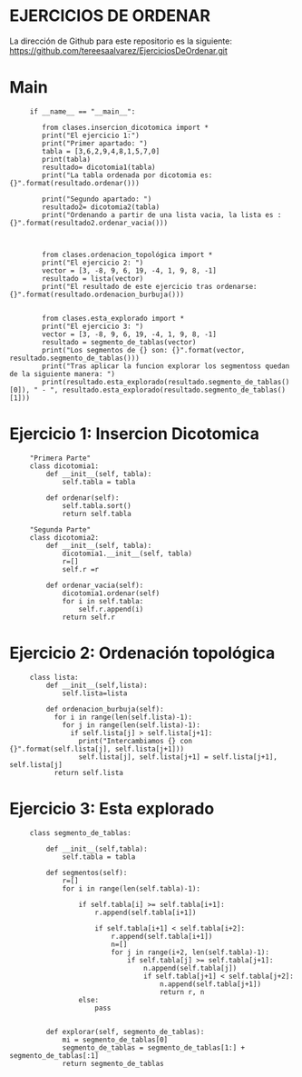 # EJERCICIOS DE ORDENAR

La dirección de Github para este repositorio es la siguiente: https://github.com/tereesaalvarez/EjerciciosDeOrdenar.git

# Main

         if __name__ == "__main__":

            from clases.insercion_dicotomica import *
            print("El ejercicio 1:")
            print("Primer apartado: ")
            tabla = [3,6,2,9,4,8,1,5,7,0]
            print(tabla)
            resultado= dicotomia1(tabla)
            print("La tabla ordenada por dicotomia es: {}".format(resultado.ordenar()))

            print("Segundo apartado: ")
            resultado2= dicotomia2(tabla)
            print("Ordenando a partir de una lista vacia, la lista es : {}".format(resultado2.ordenar_vacia()))



            from clases.ordenacion_topológica import *
            print("El ejercicio 2: ")
            vector = [3, -8, 9, 6, 19, -4, 1, 9, 8, -1]
            resultado = lista(vector)
            print("El resultado de este ejercicio tras ordenarse: {}".format(resultado.ordenacion_burbuja()))


            from clases.esta_explorado import *
            print("El ejercicio 3: ")
            vector = [3, -8, 9, 6, 19, -4, 1, 9, 8, -1]
            resultado = segmento_de_tablas(vector)
            print("Los segmentos de {} son: {}".format(vector, resultado.segmento_de_tablas()))
            print("Tras aplicar la funcion explorar los segmentoss quedan de la siguiente manera: ")
            print(resultado.esta_explorado(resultado.segmento_de_tablas()[0]), " - ", resultado.esta_explorado(resultado.segmento_de_tablas()[1]))



# Ejercicio 1: Insercion Dicotomica

         "Primera Parte"
         class dicotomia1:
             def __init__(self, tabla):
                 self.tabla = tabla

             def ordenar(self):
                 self.tabla.sort()
                 return self.tabla

         "Segunda Parte"
         class dicotomia2:
             def __init__(self, tabla):
                 dicotomia1.__init__(self, tabla)
                 r=[]
                 self.r =r

             def ordenar_vacia(self):
                 dicotomia1.ordenar(self)
                 for i in self.tabla:
                     self.r.append(i)
                 return self.r



# Ejercicio 2: Ordenación topológica

         class lista:
             def __init__(self,lista):
                 self.lista=lista

             def ordenacion_burbuja(self):
               for i in range(len(self.lista)-1):
                 for j in range(len(self.lista)-1):
                   if self.lista[j] > self.lista[j+1]:
                     print("Intercambiamos {} con {}".format(self.lista[j], self.lista[j+1]))
                     self.lista[j], self.lista[j+1] = self.lista[j+1], self.lista[j]
               return self.lista



# Ejercicio 3: Esta explorado

         class segmento_de_tablas:

             def __init__(self,tabla):
                 self.tabla = tabla

             def segmentos(self):
                 r=[]
                 for i in range(len(self.tabla)-1):

                     if self.tabla[i] >= self.tabla[i+1]:
                         r.append(self.tabla[i+1])

                         if self.tabla[i+1] < self.tabla[i+2]:
                             r.append(self.tabla[i+1])
                             n=[]
                             for j in range(i+2, len(self.tabla)-1):
                                 if self.tabla[j] >= self.tabla[j+1]:
                                     n.append(self.tabla[j])
                                     if self.tabla[j+1] < self.tabla[j+2]:
                                         n.append(self.tabla[j+1])
                                         return r, n
                     else:
                         pass


             def explorar(self, segmento_de_tablas):
                 mi = segmento_de_tablas[0]
                 segmento_de_tablas = segmento_de_tablas[1:] + segmento_de_tablas[:1]
                 return segmento_de_tablas





